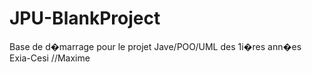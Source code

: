 # JPU-BlankProject
Base de d�marrage pour le projet Jave/POO/UML des 1i�res ann�es Exia-Cesi
//Maxime